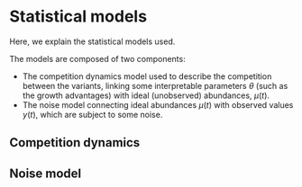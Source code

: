 # Statistical models

Here, we explain the statistical models used.

The models are composed of two components:

  - The competition dynamics model used to describe the competition between the variants, linking some interpretable parameters $\theta$ (such as the growth advantages) with ideal (unobserved) abundances, $\mu(t)$.
  - The noise model connecting ideal abundances $\mu(t)$ with observed values $y(t)$, which are subject to some noise.

## Competition dynamics




## Noise model

